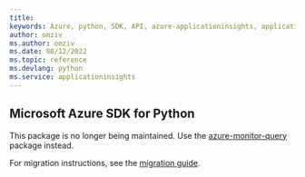 ```yaml
---
title: 
keywords: Azure, python, SDK, API, azure-applicationinsights, applicationinsights
author: omziv
ms.author: omziv
ms.date: 08/12/2022
ms.topic: reference
ms.devlang: python
ms.service: applicationinsights
---
```

## Microsoft Azure SDK for Python

This package is no longer being maintained. Use the [azure-monitor-query](https://pypi.org/project/azure-monitor-query/) package instead.

For migration instructions, see the [migration guide](https://aka.ms/azsdk/python/migrate/ai-to-monitor-query).
